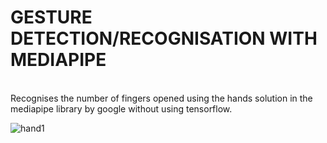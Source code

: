 # GESTURE DETECTION/RECOGNISATION WITH MEDIAPIPE

<br>Recognises the number of fingers opened using the hands solution in the mediapipe library by google without using tensorflow.</br>

![hand1](https://user-images.githubusercontent.com/75056416/118684281-b5e34700-b81f-11eb-97a6-4466c04e53cb.gif)


